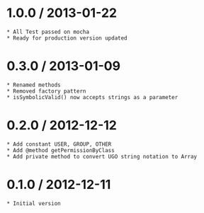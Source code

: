 1.0.0 / 2013-01-22
==================
	* All Test passed on mocha
	* Ready for production version updated
	

0.3.0 / 2013-01-09
==================

	* Renamed methods
	* Removed factory pattern
	* isSymbolicValid() now accepts strings as a parameter
	

0.2.0 / 2012-12-12
==================

	* Add constant USER, GROUP, OTHER
	* Add @method getPermissionByClass
	* Add private method to convert UGO string notation to Array

  
0.1.0 / 2012-12-11
==================

	* Initial version  